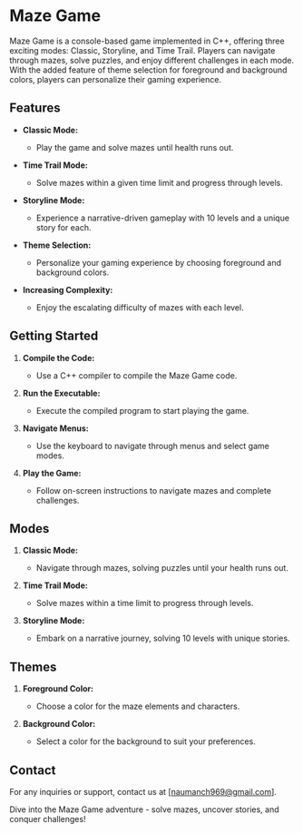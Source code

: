 # Maze Game

Maze Game is a console-based game implemented in C++, offering three exciting modes: Classic, Storyline, and Time Trail. Players can navigate through mazes, solve puzzles, and enjoy different challenges in each mode. With the added feature of theme selection for foreground and background colors, players can personalize their gaming experience.

## Features

- **Classic Mode:**
  - Play the game and solve mazes until health runs out.

- **Time Trail Mode:**
  - Solve mazes within a given time limit and progress through levels.

- **Storyline Mode:**
  - Experience a narrative-driven gameplay with 10 levels and a unique story for each.

- **Theme Selection:**
  - Personalize your gaming experience by choosing foreground and background colors.

- **Increasing Complexity:**
  - Enjoy the escalating difficulty of mazes with each level.

## Getting Started

1. **Compile the Code:**
   - Use a C++ compiler to compile the Maze Game code.

2. **Run the Executable:**
   - Execute the compiled program to start playing the game.

3. **Navigate Menus:**
   - Use the keyboard to navigate through menus and select game modes.

4. **Play the Game:**
   - Follow on-screen instructions to navigate mazes and complete challenges.

## Modes

1. **Classic Mode:**
   - Navigate through mazes, solving puzzles until your health runs out.

2. **Time Trail Mode:**
   - Solve mazes within a time limit to progress through levels.

3. **Storyline Mode:**
   - Embark on a narrative journey, solving 10 levels with unique stories.

## Themes

1. **Foreground Color:**
   - Choose a color for the maze elements and characters.

2. **Background Color:**
   - Select a color for the background to suit your preferences.

## Contact

For any inquiries or support, contact us at [naumanch969@gmail.com].

Dive into the Maze Game adventure - solve mazes, uncover stories, and conquer challenges!
